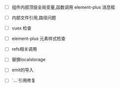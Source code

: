 - [ ] 组件内部顶层全局变量,函数调用
      element-plus 消息框

- [ ] 内部文件引用,路径问题
- [ ] vuex 检查
- [ ] element-plus 元素样式检查
- [ ] refs相关调用

- [ ] 替换localstorage
- [ ] emit的导入
- [ ] \`...\`引用修复
